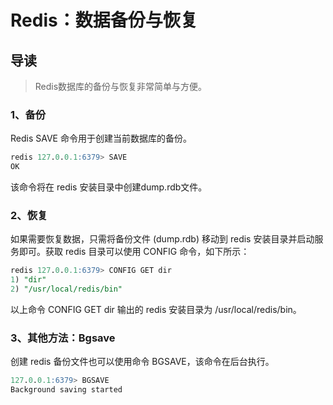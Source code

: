 # Redis：数据备份与恢复

## 导读

> Redis数据库的备份与恢复非常简单与方便。

### 1、备份

Redis SAVE 命令用于创建当前数据库的备份。

```sql
redis 127.0.0.1:6379> SAVE
OK
```

该命令将在 redis 安装目录中创建dump.rdb文件。

### 2、恢复

如果需要恢复数据，只需将备份文件 (dump.rdb) 移动到 redis 安装目录并启动服务即可。获取 redis 目录可以使用 CONFIG 命令，如下所示：

```sql
redis 127.0.0.1:6379> CONFIG GET dir
1) "dir"
2) "/usr/local/redis/bin"
```

以上命令 CONFIG GET dir 输出的 redis 安装目录为 /usr/local/redis/bin。

### 3、其他方法：Bgsave

创建 redis 备份文件也可以使用命令 BGSAVE，该命令在后台执行。

```sql
127.0.0.1:6379> BGSAVE
Background saving started
```
